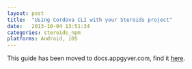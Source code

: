 ```yaml
---
layout: post
title:  "Using Cordova CLI with your Steroids project"
date:   2013-10-04 13:51:34
categories: steroids_npm
platforms: Android, iOS
---
```


This guide has been moved to docs.appgyver.com, find it [here](https://academy.appgyver.com/categories/2-tooling/contents/76-using-cordova-cli-with-your-steroids-project).